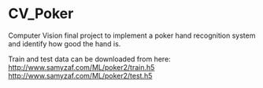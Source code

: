 # CV_Poker
Computer Vision final project to implement a poker hand recognition system and identify how good the hand is.

Train and test data can be downloaded from here: http://www.samyzaf.com/ML/poker2/train.h5 http://www.samyzaf.com/ML/poker2/test.h5
